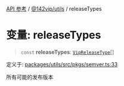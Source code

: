 [API 参考](../../../index.md) / [@142vip/utils](../index.md) / releaseTypes

# 变量: releaseTypes

> `const` **releaseTypes**: [`VipReleaseType`](../type-aliases/VipReleaseType.md)[]

定义于: [packages/utils/src/pkgs/semver.ts:33](https://github.com/142vip/core-x/blob/67692efe75f30bef8a4893bf3d01dbe094be97e2/packages/utils/src/pkgs/semver.ts#L33)

所有可能的发布版本
